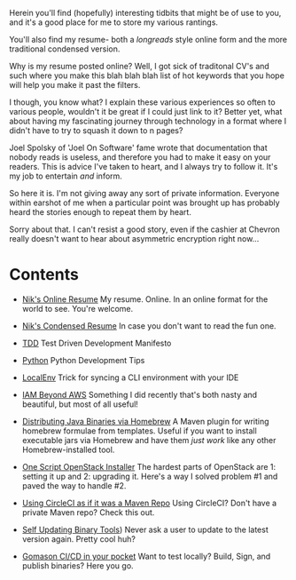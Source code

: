Herein you'll find (hopefully) interesting tidbits that might be of use to you, and it's a good place for me to store my various rantings.

You'll also find my resume- both a *longreads* style online form and the more traditional condensed version.

Why is my resume posted online?  Well, I got sick of traditonal CV's and such where you make this blah blah blah list of hot keywords that you hope will help you make it past the filters.

I though, you know what?  I explain these various experiences so often to various people, wouldn't it be great if I could just link to it?  Better yet, what about having my fascinating journey through technology in a format where I didn't have to try to squash it down to n pages?

Joel Spolsky of 'Joel On Software' fame wrote that documentation that nobody reads is useless, and therefore you had to make it easy on your readers.  This is advice I've taken to heart, and I always try to follow it.  It's my job to entertain *and* inform.

So here it is.  I'm not giving away any sort of private information.  Everyone within earshot of me when a particular point was brought up has probably heard the stories enough to repeat them by heart.  

Sorry about that.  I can't resist a good story, even if the cashier at Chevron really doesn't want to hear about asymmetric encryption right now...

# Contents

* [Nik's Online Resume](NikOguraResume.md) My resume.  Online.  In an online format for the world to see.  You're welcome.

* [Nik's Condensed Resume](https://github.com/nikogura/nikogura.github.io/blob/master/NikOguraResume.docx?raw=true)  In case you don't want to read the fun one.

* [TDD](TDD.md) Test Driven Development Manifesto

* [Python](Python.md) Python Development Tips

* [LocalEnv](LocalEnv.md) Trick for syncing a CLI environment with your IDE

* [IAM Beyond AWS](IAM-Beyond_AWS.md)  Something I did recently that's both nasty and beautiful, but most of all useful!

* [Distributing Java Binaries via Homebrew](https://github.com/nikogura/homebrew-formula-plugin)  A Maven plugin for writing homebrew formulae from templates.  Useful if you want to install executable jars via Homebrew and have them *just work* like any other Homebrew-installed tool.

* [One Script OpenStack Installer](OpenStackLibertyInstaller.md)  The hardest parts of OpenStack are 1: setting it up and 2: upgrading it.  Here's a way I solved problem #1 and paved the way to handle #2.

* [Using CircleCI as if it was a Maven Repo](CircleCIMaven.md)  Using CircleCI?  Don't have a private Maven repo?  Check this out.

* [Self Updating Binary Tools](SelfUpdatingTools.md)) Never ask a user to update to the latest version again.  Pretty cool huh?

* [Gomason CI/CD in your pocket](https://github.com/nikogura/gomason) Want to test locally?  Build, Sign, and publish binaries?  Here you go.





